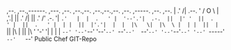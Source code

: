                                                                                 
,--. ,--.,------.   ,---.  ,--.  ,--.,--. ,--.,--.,--. ,--. ,-----. ,--.   ,--. 
|  .'   /|  .--. ' /  O  \ |  ,'.|  ||  .'   /|  ||  .'   /'  .-.  '|   `.'   | 
|  .   ' |  '--'.'|  .-.  ||  |' '  ||  .   ' |  ||  .   ' |  | |  ||  |'.'|  | 
|  |\   \|  |\  \ |  | |  ||  | `   ||  |\   \|  ||  |\   \'  '-'  '|  |   |  | 
`--' '--'`--' '--'`--' `--'`--'  `--'`--' '--'`--'`--' '--' `-----' `--'   `--'
 Public Chef GIT-Repo
